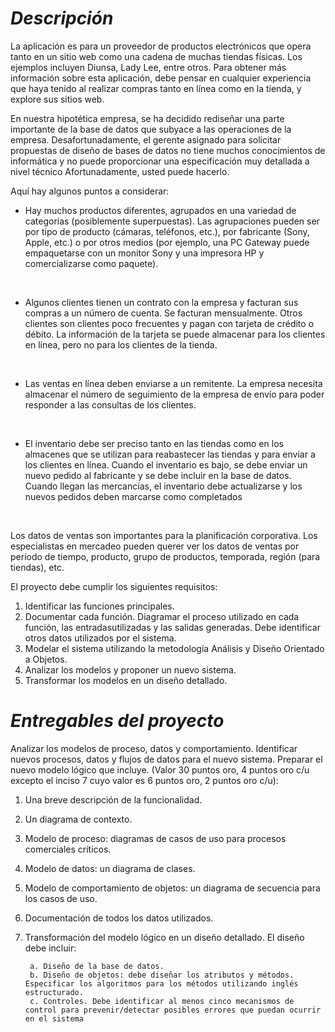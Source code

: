 # *Descripción*

La aplicación es para un proveedor de productos electrónicos que opera tanto en un sitio web como una cadena de muchas tiendas físicas. Los ejemplos incluyen Diunsa, Lady Lee, entre otros. Para obtener más información sobre esta aplicación, debe pensar en cualquier experiencia que haya tenido al realizar compras tanto en línea como en la tienda, y explore sus sitios web.

En nuestra hipotética empresa, se ha decidido rediseñar una parte importante de la base de datos que subyace a las operaciones de la empresa. Desafortunadamente, el gerente asignado para solicitar propuestas de diseño de bases de datos no tiene muchos conocimientos de informática y no puede proporcionar una especificación muy detallada a nivel técnico Afortunadamente, usted puede hacerlo.

Aquí hay algunos puntos a considerar:
- Hay muchos productos diferentes, agrupados en una variedad de categorías (posiblemente superpuestas). Las agrupaciones pueden ser por tipo de producto (cámaras, teléfonos, etc.), por fabricante (Sony, Apple, etc.) o por otros medios (por ejemplo, una PC Gateway puede empaquetarse con un monitor Sony y una impresora HP y comercializarse como paquete).
<br>

- Algunos clientes tienen un contrato con la empresa y facturan sus compras a un número de cuenta. Se facturan mensualmente. Otros clientes son clientes poco frecuentes y pagan con tarjeta de crédito o débito. La información de la tarjeta se puede almacenar para los clientes en línea, pero no para los clientes de la tienda.
<br>

- Las ventas en línea deben enviarse a un remitente. La empresa necesita almacenar el número de seguimiento de la empresa de envío para poder responder a las consultas de los clientes.
<br>

- El inventario debe ser preciso tanto en las tiendas como en los almacenes que se utilizan para reabastecer las tiendas y para enviar a los clientes en línea. Cuando el inventario es bajo, se debe enviar un nuevo pedido al fabricante y se debe incluir en la base de datos. Cuando llegan las mercancías, el inventario debe actualizarse y los nuevos pedidos deben marcarse como completados
<br>

Los datos de ventas son importantes para la planificación corporativa. Los especialistas en mercadeo pueden querer ver los datos de ventas por período de tiempo, producto, grupo de productos, temporada, región (para tiendas), etc.
<br>

El proyecto debe cumplir los siguientes requisitos:
1. Identificar las funciones principales.
2. Documentar cada función. Diagramar el proceso utilizado en cada función, las entradasutilizadas y las salidas generadas. Debe identificar otros datos utilizados por el sistema.
3. Modelar el sistema utilizando la metodología Análisis y Diseño Orientado a Objetos.
4. Analizar los modelos y proponer un nuevo sistema.
5. Transformar los modelos en un diseño detallado.

# *Entregables del proyecto*
Analizar los modelos de proceso, datos y comportamiento. Identificar nuevos procesos, datos y flujos de datos para el nuevo sistema. Preparar el nuevo modelo lógico que incluye. (Valor 30 puntos oro, 4 puntos oro c/u excepto el inciso 7 cuyo valor es 6 puntos oro, 2 puntos oro c/u):
<br>

1. Una breve descripción de la funcionalidad.
2. Un diagrama de contexto.
3. Modelo de proceso: diagramas de casos de uso para procesos comerciales críticos.
4. Modelo de datos: un diagrama de clases.
5. Modelo de comportamiento de objetos: un diagrama de secuencia para los casos de uso.
6. Documentación de todos los datos utilizados.
7. Transformación del modelo lógico en un diseño detallado. El diseño debe incluir:

        a. Diseño de la base de datos.
        b. Diseño de objetos: debe diseñar los atributos y métodos. Especificar los algoritmos para los métodos utilizando inglés estructurado.
        c. Controles. Debe identificar al menos cinco mecanismos de control para prevenir/detectar posibles errores que puedan ocurrir en el sistema
